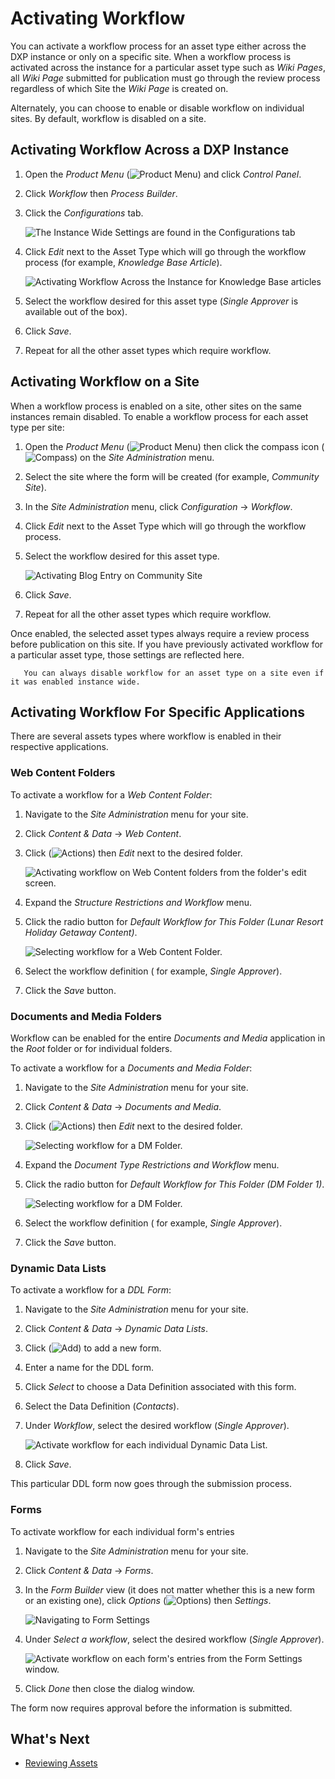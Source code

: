 # Activating Workflow

You can activate a workflow process for an asset type either across the DXP instance or only on a specific site. When a workflow process is activated across the instance for a particular asset type such as _Wiki Pages_, all _Wiki Page_ submitted for publication must go through the review process regardless of which Site the _Wiki Page_ is created on.

Alternately, you can choose to enable or disable workflow on individual sites. By default, workflow is disabled on a site.

## Activating Workflow Across a DXP Instance

1. Open the _Product Menu_ (![Product Menu](../../../images/icon-product-menu.png)) and click _Control Panel_.
1. Click _Workflow_ then _Process Builder_.
1. Click the _Configurations_ tab.

    ![The Instance Wide Settings are found in the Configurations tab](./activating-workflow/images/02.png)

1. Click _Edit_ next to the Asset Type which will go through the workflow process (for example, _Knowledge Base Article_).

    ![Activating Workflow Across the Instance for Knowledge Base articles](./activating-workflow/images/03.png)

1. Select the workflow desired for this asset type (_Single Approver_ is available out of the box).
1. Click _Save_.
1. Repeat for all the other asset types which require workflow.

## Activating Workflow on a Site

When a workflow process is enabled on a site, other sites on the same instances remain disabled. To enable a workflow process for each asset type per site:

1. Open the _Product Menu_ (![Product Menu](../../../images/icon-product-menu.png)) then click the compass icon (![Compass](../../../images/icon-compass.png)) on the _Site Administration_ menu.
1. Select the site where the form will be created (for example, _Community Site_).
1. In the _Site Administration_ menu, click _Configuration_ &rarr; _Workflow_.
1. Click _Edit_ next to the Asset Type which will go through the workflow process.
1. Select the workflow desired for this asset type.

    ![Activating Blog Entry on Community Site](./activating-workflow/images/01.png)

1. Click _Save_.
1. Repeat for all the other asset types which require workflow.

Once enabled, the selected asset types always require a review process before publication on this site. If you have previously activated workflow for a particular asset type, those settings are reflected here.

```tip::
   You can always disable workflow for an asset type on a site even if it was enabled instance wide.
```

## Activating Workflow For Specific Applications

There are several assets types where workflow is enabled in their respective applications.

### Web Content Folders

To activate a workflow for a _Web Content Folder_:

1. Navigate to the _Site Administration_ menu for your site.
1. Click _Content & Data_ &rarr; _Web Content_.
1. Click (![Actions](../../../images/icon-actions.png)) then _Edit_ next to the desired folder.

    ![Activating workflow on Web Content folders from the folder's edit screen.](./activating-workflow/images/04.png)

1. Expand the _Structure Restrictions and Workflow_ menu.
1. Click the radio button for _Default Workflow for This Folder (Lunar Resort Holiday Getaway Content)_.

    ![Selecting workflow for a Web Content Folder.](./activating-workflow/images/05.png)

1. Select the workflow definition ( for example, _Single Approver_).
1. Click the _Save_ button.

### Documents and Media Folders

Workflow can be enabled for the entire _Documents and Media_ application in the _Root_ folder or for individual folders.

To activate a workflow for a _Documents and Media Folder_:

1. Navigate to the _Site Administration_ menu for your site.
1. Click _Content & Data_ &rarr; _Documents and Media_.
1. Click (![Actions](../../../images/icon-actions.png)) then _Edit_ next to the desired folder.

    ![Selecting workflow for a DM Folder.](./activating-workflow/images/06.png)

1. Expand the _Document Type Restrictions and Workflow_ menu.
1. Click the radio button for _Default Workflow for This Folder (DM Folder 1)_.

    ![Selecting workflow for a DM Folder.](./activating-workflow/images/07.png)

1. Select the workflow definition ( for example, _Single Approver_).
1. Click the _Save_ button.

### Dynamic Data Lists

To activate a workflow for a _DDL Form_:

1. Navigate to the _Site Administration_ menu for your site.
1. Click _Content & Data_ &rarr; _Dynamic Data Lists_.
1. Click (![Add](../../../images/icon-add.png)) to add a new form.
1. Enter a name for the DDL form.
1. Click _Select_ to choose a Data Definition associated with this form.
1. Select the Data Definition (_Contacts_).
1. Under _Workflow_, select the desired workflow (_Single Approver_).

    ![Activate workflow for each individual Dynamic Data List.](./activating-workflow/images/08.png)

1. Click _Save_.

This particular DDL form now goes through the submission process.

### Forms

To activate workflow for each individual form's entries

1. Navigate to the _Site Administration_ menu for your site.
1. Click _Content & Data_ &rarr; _Forms_.
1. In the _Form Builder_ view (it does not matter whether this is a new form or an existing one), click _Options_ (![Options](../../../images/icon-options.png)) then _Settings_.

    ![Navigating to Form Settings](./activating-workflow/images/09.png)

1. Under _Select a workflow_, select the desired workflow (_Single Approver_).

    ![Activate workflow on each form's entries from the Form Settings window.](./activating-workflow/images/10.png)

1. Click _Done_ then close the dialog window.

The form now requires approval before the information is submitted.

<!-- Leaving this commented out until Staging materials are pushed up.
## Page Variations

In a [staged environment](https://help.liferay.com/hc/en-us/articles/360029041851-Staging-Content), you can activate workflow for _Page Variations_.

As a prerequisite, [Staging](https://help.liferay.com/hc/articles/360029041811-Enabling-Staging) **and** [Page Versioning](https://help.liferay.com/hc/articles/360028721532-Enabling-Page-Versioning-and-Staged-Content) have been enabled.

When a Page Variation or Site Page Variation is created, its creator must click _Submit for Publication_ at the top of the page, and the variation must be approved in the workflow before it can be published to the live Site.

To enable a workflow for Page Variations:

1. Navigate to the _Site Administration_ menu for your site.
1. Verify that the Staging has been enabled for this site.

    ![Verify that the site is now staged.](./activating-workflow/images/11.png)

1. Click _Configuration_ &rarr; _Workflow_.
1. Select the workflow desired for _Page Revision_.

    ![Verify that the site is now staged.](./activating-workflow/images/12.png)

1. Click _Save_.

Page revisions now have to go through the workflow process.

![With workflow enabled on Page Revisions, the Site administrator must submit their page variation for publication before it can go live.](./activating-workflow/images/13.png)
-->

## What's Next

* [Reviewing Assets](./reviewing-assets.md)
